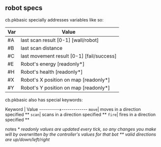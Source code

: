 robot specs
-----------

cb.pkbasic specially addresses variables like so:

Var | Value
----|----------
#A  | last scan result [0-1] [wall/robot]
#B  | last scan distance
#C  | last movement result [0-1] [fail/success]
#E  | Robot's energy [readonly*]
#H  | Robot's health [readonly*]
#X  | Robot's X position on map [readonly*]
#Y  | Robot's Y position on map [readonly*]

cb.pkbasic also has special keywords:

Keyword   |   Value
----------+-------------
```move```| moves in a direction specified **
```scan```| scans in a direction specified **
```fire```| fires in a direction specified **


notes
_* readonly values are updated every tick, so any changes you make will by overwritten by the controller's values for that bot_
_** valid directions are up/down/left/right_

